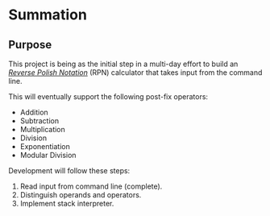 # Summation

## Purpose

This project is being as the initial step in a multi-day effort to build an [*Reverse Polish Notation*](https://en.wikipedia.org/wiki/Reverse_Polish_notation) (RPN) calculator that takes input from the command line.

This will eventually support the following post-fix operators:

* Addition
* Subtraction
* Multiplication
* Division
* Exponentiation
* Modular Division

Development will follow these steps:

1. Read input from command line (complete).
2. Distinguish operands and operators.
3. Implement stack interpreter.